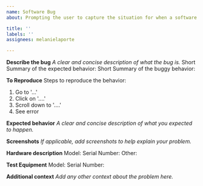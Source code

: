 ```yaml
---
name: Software Bug
about: Prompting the user to capture the situation for when a software bug is detected.

title: ''
labels: ''
assignees: melanielaporte

---
```


**Describe the bug**
_A clear and concise description of what the bug is._
Short Summary of the expected behavior:
Short Summary of the buggy behavior:
 
 
**To Reproduce**
Steps to reproduce the behavior:
1. Go to '...'
2. Click on '....'
3. Scroll down to '....'
4. See error
 
 
**Expected behavior**
_A clear and concise description of what you expected to happen._
 
 
**Screenshots**
_If applicable, add screenshots to help explain your problem._
 
 
**Hardware description**
Model:
Serial Number:
Other:
 
**Test Equipment**
Model:
Serial Number:

**Additional context**
_Add any other context about the problem here._
